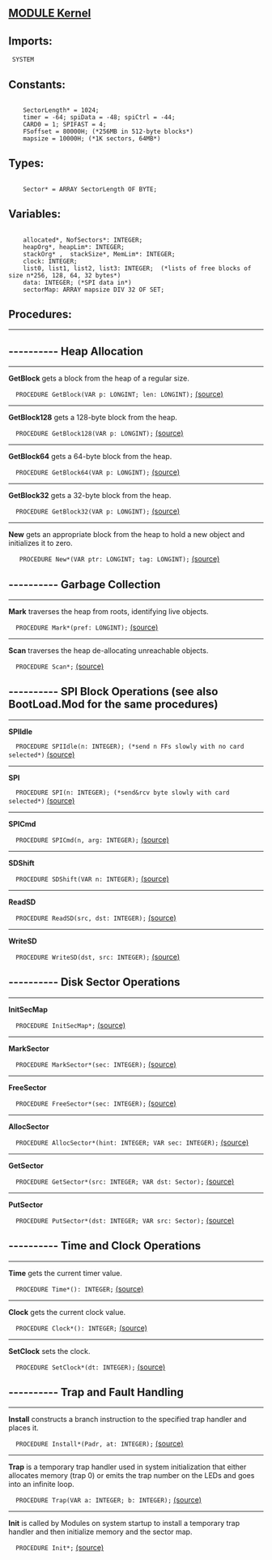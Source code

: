 
## [MODULE Kernel](https://github.com/io-core/Kernel/blob/main/Kernel.Mod)

  ## Imports:
` SYSTEM`

## Constants:
```
 
    SectorLength* = 1024;
    timer = -64; spiData = -48; spiCtrl = -44;
    CARD0 = 1; SPIFAST = 4;
    FSoffset = 80000H; (*256MB in 512-byte blocks*)
    mapsize = 10000H; (*1K sectors, 64MB*)

```
## Types:
```
 
    Sector* = ARRAY SectorLength OF BYTE;

```
## Variables:
```
 
    allocated*, NofSectors*: INTEGER;
    heapOrg*, heapLim*: INTEGER; 
    stackOrg* ,  stackSize*, MemLim*: INTEGER;
    clock: INTEGER;
    list0, list1, list2, list3: INTEGER;  (*lists of free blocks of size n*256, 128, 64, 32 bytes*)
    data: INTEGER; (*SPI data in*)
    sectorMap: ARRAY mapsize DIV 32 OF SET;

```
## Procedures:
---
## ---------- Heap Allocation
---
**GetBlock** gets a block from the heap of a regular size. 

`  PROCEDURE GetBlock(VAR p: LONGINT; len: LONGINT);` [(source)](https://github.com/io-core/Kernel/blob/main/Kernel.Mod#L59)

---
**GetBlock128** gets a 128-byte block from the heap.

`  PROCEDURE GetBlock128(VAR p: LONGINT);` [(source)](https://github.com/io-core/Kernel/blob/main/Kernel.Mod#L82)

---
**GetBlock64** gets a 64-byte block from the heap. 

`  PROCEDURE GetBlock64(VAR p: LONGINT);` [(source)](https://github.com/io-core/Kernel/blob/main/Kernel.Mod#L95)

---
**GetBlock32** gets a 32-byte block from the heap.

`  PROCEDURE GetBlock32(VAR p: LONGINT);` [(source)](https://github.com/io-core/Kernel/blob/main/Kernel.Mod#L108)

---
**New** gets an appropriate block from the heap to hold a new object and initializes it to zero. 

`   PROCEDURE New*(VAR ptr: LONGINT; tag: LONGINT);` [(source)](https://github.com/io-core/Kernel/blob/main/Kernel.Mod#L121)

## ---------- Garbage Collection
---
**Mark** traverses the heap from roots, identifying live objects. 

`  PROCEDURE Mark*(pref: LONGINT);` [(source)](https://github.com/io-core/Kernel/blob/main/Kernel.Mod#L144)

---
**Scan** traverses the heap de-allocating unreachable objects. 

`  PROCEDURE Scan*;` [(source)](https://github.com/io-core/Kernel/blob/main/Kernel.Mod#L169)

## ---------- SPI Block Operations (see also BootLoad.Mod for the same procedures)
---
**SPIIdle** 

`  PROCEDURE SPIIdle(n: INTEGER); (*send n FFs slowly with no card selected*)` [(source)](https://github.com/io-core/Kernel/blob/main/Kernel.Mod#L205)

---
**SPI** 

`  PROCEDURE SPI(n: INTEGER); (*send&rcv byte slowly with card selected*)` [(source)](https://github.com/io-core/Kernel/blob/main/Kernel.Mod#L217)

---
**SPICmd** 

`  PROCEDURE SPICmd(n, arg: INTEGER);` [(source)](https://github.com/io-core/Kernel/blob/main/Kernel.Mod#L227)

---
**SDShift** 

`  PROCEDURE SDShift(VAR n: INTEGER);` [(source)](https://github.com/io-core/Kernel/blob/main/Kernel.Mod#L243)

---
**ReadSD** 

`  PROCEDURE ReadSD(src, dst: INTEGER);` [(source)](https://github.com/io-core/Kernel/blob/main/Kernel.Mod#L255)

---
**WriteSD** 

`  PROCEDURE WriteSD(dst, src: INTEGER);` [(source)](https://github.com/io-core/Kernel/blob/main/Kernel.Mod#L273)

## ---------- Disk Sector Operations
---
**InitSecMap** 

`  PROCEDURE InitSecMap*;` [(source)](https://github.com/io-core/Kernel/blob/main/Kernel.Mod#L295)

---
**MarkSector** 

`  PROCEDURE MarkSector*(sec: INTEGER);` [(source)](https://github.com/io-core/Kernel/blob/main/Kernel.Mod#L305)

---
**FreeSector** 

`  PROCEDURE FreeSector*(sec: INTEGER);` [(source)](https://github.com/io-core/Kernel/blob/main/Kernel.Mod#L314)

---
**AllocSector** 

`  PROCEDURE AllocSector*(hint: INTEGER; VAR sec: INTEGER);` [(source)](https://github.com/io-core/Kernel/blob/main/Kernel.Mod#L323)

---
**GetSector** 

`  PROCEDURE GetSector*(src: INTEGER; VAR dst: Sector);` [(source)](https://github.com/io-core/Kernel/blob/main/Kernel.Mod#L337)

---
**PutSector** 

`  PROCEDURE PutSector*(dst: INTEGER; VAR src: Sector);` [(source)](https://github.com/io-core/Kernel/blob/main/Kernel.Mod#L347)

## ---------- Time and Clock Operations
---
**Time** gets the current timer value.

`  PROCEDURE Time*(): INTEGER;` [(source)](https://github.com/io-core/Kernel/blob/main/Kernel.Mod#L361)

---
**Clock** gets the current clock value.

`  PROCEDURE Clock*(): INTEGER;` [(source)](https://github.com/io-core/Kernel/blob/main/Kernel.Mod#L370)

---
**SetClock** sets the clock.

`  PROCEDURE SetClock*(dt: INTEGER);` [(source)](https://github.com/io-core/Kernel/blob/main/Kernel.Mod#L378)

## ---------- Trap and Fault Handling
---
**Install** constructs a branch instruction to the specified trap handler and places it.

`  PROCEDURE Install*(Padr, at: INTEGER);` [(source)](https://github.com/io-core/Kernel/blob/main/Kernel.Mod#L390)

---
**Trap** is a temporary trap handler used in system initialization that either allocates memory (trap 0) or 
emits the trap number on the LEDs and goes into an infinite loop.

`  PROCEDURE Trap(VAR a: INTEGER; b: INTEGER);` [(source)](https://github.com/io-core/Kernel/blob/main/Kernel.Mod#L399)

---
**Init** is called by Modules on system startup to install a temporary trap handler and then initialize memory and the sector map. 

`  PROCEDURE Init*;` [(source)](https://github.com/io-core/Kernel/blob/main/Kernel.Mod#L411)

